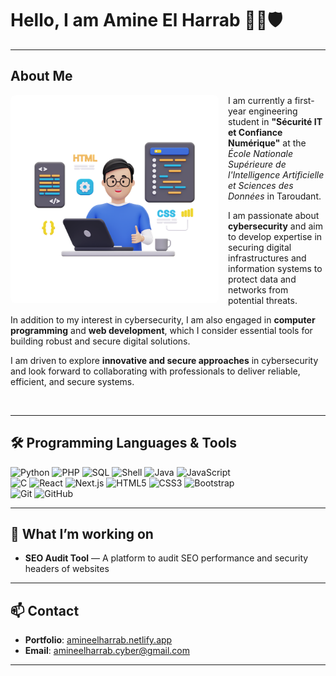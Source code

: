 # Hello, I am Amine El Harrab 👨‍💻🛡️  

---

## About Me  


<img src="https://raw.githubusercontent.com/amine-CS96/amine-CS96/refs/heads/main/assests/avatar.webp" width="333" alt="Developer Avatar" align="left" style="margin-right: 15px; border-radius: 8px; margin-top: 0px ;">

 
I am currently a first-year engineering student in **"Sécurité IT et Confiance Numérique"** at the *École Nationale Supérieure de l'Intelligence Artificielle et Sciences des Données* in Taroudant.

I am passionate about **cybersecurity** and aim to develop expertise in securing digital infrastructures and information systems to protect data and networks from potential threats.



In addition to my interest in cybersecurity, I am also engaged in **computer programming** and **web development**, which I consider essential tools for building robust and secure digital solutions.

I am driven to explore **innovative and secure approaches** in cybersecurity and look forward to collaborating with professionals to deliver reliable, efficient, and secure systems.

 <br clear="all" />
 
---

## 🛠 Programming Languages & Tools  

![Python](https://img.shields.io/badge/Python-3776AB?logo=python&logoColor=white)  ![PHP](https://img.shields.io/badge/PHP-777BB4?logo=php&logoColor=white)  ![SQL](https://img.shields.io/badge/MySQL-4479A1?logo=mysql&logoColor=white)  ![Shell](https://img.shields.io/badge/Shell-4EAA25?logo=gnu-bash&logoColor=white)  ![Java](https://img.shields.io/badge/Java-007396?logo=java&logoColor=white)  ![JavaScript](https://img.shields.io/badge/JavaScript-F7DF1E?logo=javascript&logoColor=black)  
![C](https://img.shields.io/badge/C-A8B9CC?logo=c&logoColor=black) ![React](https://img.shields.io/badge/React-61DAFB?logo=react&logoColor=black)  ![Next.js](https://img.shields.io/badge/Next.js-000000?logo=next.js&logoColor=white)   ![HTML5](https://img.shields.io/badge/HTML5-E34F26?logo=html5&logoColor=white)  ![CSS3](https://img.shields.io/badge/CSS3-1572B6?logo=css3&logoColor=white)  ![Bootstrap](https://img.shields.io/badge/Bootstrap-563D7C?logo=bootstrap&logoColor=white)  
![Git](https://img.shields.io/badge/Git-F05032?logo=git&logoColor=white)  ![GitHub](https://img.shields.io/badge/GitHub-181717?logo=github&logoColor=white)  


---

## 🚀 What I’m working on  

- **SEO Audit Tool** — A platform to audit SEO performance and security headers of websites
---

## 📫 Contact  

- **Portfolio**: [amineelharrab.netlify.app](https://amineelharrab.netlify.app)  
- **Email**: amineelharrab.cyber@gmail.com  

---
